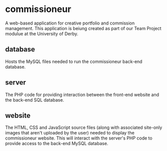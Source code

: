 # commissioneur

A web-based application for creative portfolio and commission management.
This application is beiung created as part of our Team Project modulue at the University of Derby.

## database

Hosts the MySQL files needed to run the commissioneur back-end database.

## server

The PHP code for providing interaction between the front-end website and the back-end SQL database.

## website

The HTML, CSS and JavaScript source files (along with associated site-only images that aren't uploaded by the user) needed to display the commissioneur website. This will interact with the server's PHP code to provide access to the back-end MySQL database.
